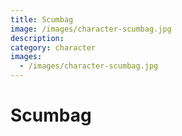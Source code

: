 ```yaml
---
title: Scumbag
image: /images/character-scumbag.jpg
description:
category: character
images:
  - /images/character-scumbag.jpg
---
```


# Scumbag
